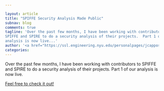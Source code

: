 ```yaml
---

layout: article
title: "SPIFFE Security Analysis Made Public"
subnav: blog
comments: true
tagline: 'Over the past few months, I have been working with contributors to 
SPIFFE and SPIRE to do a security analysis of their projects.  Part 1 of our 
analysis is now live...'
author: '<a href="https://ssl.engineering.nyu.edu/personalpages/jcappos/">Justin Cappos</a>'
categories:
---
```


Over the past few months, I have been working with contributors to SPIFFE and
SPIRE to do a security analysis of their projects.  Part 1 of our analysis
is now live.  

<a href="https://blog.scytale.io/scrutinizing-spire-security-9c82ba542019">Feel free to check it out!</a>
